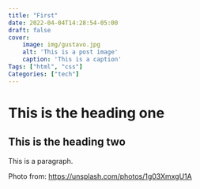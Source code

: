 ```yaml
---
title: "First"
date: 2022-04-04T14:28:54-05:00
draft: false
cover:
    image: img/gustavo.jpg
    alt: 'This is a post image'
    caption: 'This is a caption'
Tags: ["html", "css"]
Categories: ["tech"]
---
```


# This is the heading one
## This is the heading two

This is a paragraph.

Photo from: https://unsplash.com/photos/1g03XmxgU1A
